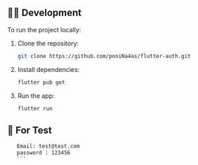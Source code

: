 

## 🧑‍💻 Development

To run the project locally:

1. Clone the repository:
    ```bash
    git clone https://github.com/poniNa4as/flutter-auth.git
    ```

2. Install dependencies:
    ```bash
    flutter pub get
    ```

3. Run the app:
    ```bash
    flutter run
    ```

## 🤝 For Test 

 ```bash
    Email: test@test.com
    password : 123456
    ```
